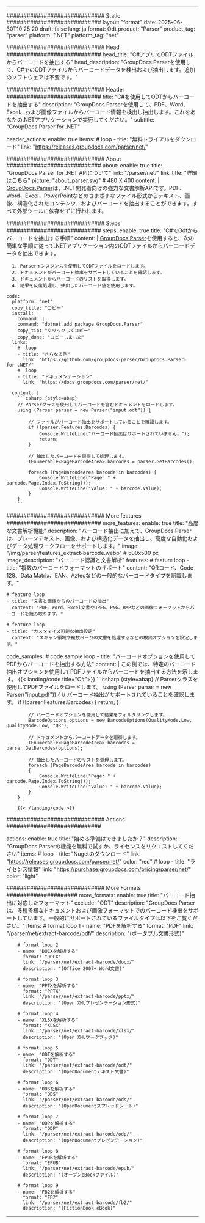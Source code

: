 


---
############################# Static ############################
layout: "format"
date:  2025-06-30T10:25:20
draft: false
lang: ja
format: Odt
product: "Parser"
product_tag: "parser"
platform: ".NET"
platform_tag: "net"

############################# Head ############################
head_title: "C#アプリでODTファイルからバーコードを抽出する"
head_description: "GroupDocs.Parserを使用して、C#でのODTファイルからバーコードデータを検出および抽出します。追加のソフトウェアは不要です。"

############################# Header ############################
title: "C#を使用してODTからバーコードを抽出する" 
description: "GroupDocs.Parserを使用して、PDF、Word、Excel、および画像ファイルからバーコード情報を検出し抽出します。これをあなたの.NETアプリケーションで実行してください。"
subtitle: "GroupDocs.Parser for .NET" 

header_actions:
  enable: true
  items:
    #  loop
    - title: "無料トライアルをダウンロード"
      link: "https://releases.groupdocs.com/parser/net/"
      
############################# About ############################
about:
    enable: true
    title: "GroupDocs.Parser for .NET APIについて"
    link: "/parser/net/"
    link_title: "詳細はこちら"
    picture: "about_parser.svg" # 480 X 400
    content: |
       [GroupDocs.Parser](/parser/net/)は、.NET開発者向けの強力な文書解析APIです。PDF、Word、Excel、PowerPointなどのさまざまなファイル形式からテキスト、画像、構造化されたコンテンツ、およびバーコードを抽出することができます。すべて外部ツールに依存せずに行われます。

############################# Steps ############################
steps:
    enable: true
    title: "C#でOdtからバーコードを抽出する手順"
    content: |
      [GroupDocs.Parser](/parser/net/)を使用すると、次の簡単な手順に従って.NETアプリケーション内のODTファイルからバーコードデータを抽出できます。
      
      1. Parserインスタンスを使用してODTファイルをロードします。
      2. ドキュメントがバーコード抽出をサポートしていることを確認します。
      3. ドキュメントからバーコードのリストを取得します。
      4. 結果を反復処理し、抽出したバーコード値を使用します。
   
    code:
      platform: "net"
      copy_title: "コピー"
      install:
        command: |
        command: "dotnet add package GroupDocs.Parser"
        copy_tip: "クリックしてコピー"
        copy_done: "コピーしました"
      links:
        #  loop
        - title: "さらなる例"
          link: "https://github.com/groupdocs-parser/GroupDocs.Parser-for-.NET/"
        #  loop
        - title: "ドキュメンテーション"
          link: "https://docs.groupdocs.com/parser/net/"
          
      content: |
        ```csharp {style=abap}
        // Parserクラスを使用してバーコードを含むドキュメントをロードします。
        using (Parser parser = new Parser("input.odt")) {

            // ファイルがバーコード抽出をサポートしていることを確認します。
            if (!parser.Features.Barcodes) {
                Console.WriteLine("バーコード抽出はサポートされていません。");
                return;
            }

            // 抽出したバーコードを取得して処理します。
            IEnumerable<PageBarcodeArea> barcodes = parser.GetBarcodes();

            foreach (PageBarcodeArea barcode in barcodes) {
                Console.WriteLine("Page: " + barcode.Page.Index.ToString());
                Console.WriteLine("Value: " + barcode.Value);
            }
        }
        ```  

############################# More features ############################
more_features:
  enable: true
  title: "高度な文書解析機能"
  description: "バーコード抽出に加えて、GroupDocs.Parserは、プレーンテキスト、画像、および構造化データを抽出し、高度な自動化およびデータ処理ワークフローをサポートします。"
  image: "/img/parser/features_extract-barcode.webp" # 500x500 px
  image_description: "バーコード認識と文書解析"
  features:
    # feature loop
    - title: "複数のバーコードフォーマットのサポート"
      content: "QRコード、Code 128、Data Matrix、EAN、Aztecなどの一般的なバーコードタイプを認識します。"

    # feature loop
    - title: "文書と画像からのバーコードの抽出"
      content: "PDF、Word、Excel文書やJPEG、PNG、BMPなどの画像フォーマットからバーコードを読み取ります。"

    # feature loop
    - title: "カスタマイズ可能な抽出設定"
      content: "スキャン領域や複数ページの文書を処理するなどの検出オプションを設定します。"
      
  code_samples:
    # code sample loop
    - title: "バーコードオプションを使用してPDFからバーコードを抽出する方法"
      content: |
        この例では、特定のバーコード抽出オプションを使用してPDFファイルからバーコードを抽出する方法を示します。
        {{< landing/code title="C#">}}
        ```csharp {style=abap}
        //  Parserクラスを使用してPDFファイルをロードします。
        using (Parser parser = new Parser("input.pdf"))
        {
            // バーコード抽出がサポートされていることを確認します。
            if (!parser.Features.Barcodes)
            {
                return;
            }

            // バーコードオプションを使用して結果をフィルタリングします。
            BarcodeOptions options = new BarcodeOptions(QualityMode.Low, QualityMode.Low, "QR");

            // ドキュメントからバーコードデータを取得します。
            IEnumerable<PageBarcodeArea> barcodes = parser.GetBarcodes(options);

            // 抽出したバーコードのリストを処理します。
            foreach (PageBarcodeArea barcode in barcodes)
            {
                Console.WriteLine("Page: " + barcode.Page.Index.ToString());
                Console.WriteLine("Value: " + barcode.Value);
            }
        }
        ```
        {{< /landing/code >}}


############################# Actions ############################

actions:
  enable: true
  title: "始める準備はできましたか？"
  description: "GroupDocs.Parserの機能を無料で試すか、ライセンスをリクエストしてください"
  items:
    #  loop
    - title: "Nugetのダウンロード"
      link: "https://releases.groupdocs.com/parser/net/"
      color: "red"
        #  loop
    - title: "ライセンス情報"
      link: "https://purchase.groupdocs.com/pricing/parser/net/"
      color: "light"


############################# More Formats #####################
more_formats:
    enable: true
    title: "バーコード抽出に対応したフォーマット"
    exclude: "ODT"
    description: "GroupDocs.Parserは、多種多様なドキュメントおよび画像フォーマットでのバーコード検出をサポートしています。一般的にサポートされているファイルタイプは以下をご覧ください。"
    items: 
        # format loop 1
        - name: "PDFを解析する"
          format: "PDF"
          link: "/parser/net/extract-barcode/pdf/"
          description: "(ポータブル文書形式)"
          
        # format loop 2
        - name: "DOCXを解析する"
          format: "DOCX"
          link: "/parser/net/extract-barcode/docx/"
          description: "(Office 2007+ Word文書)"
          
        # format loop 3
        - name: "PPTXを解析する"
          format: "PPTX"
          link: "/parser/net/extract-barcode/pptx/"
          description: "(Open XMLプレゼンテーション形式)"
          
        # format loop 4
        - name: "XLSXを解析する"
          format: "XLSX"
          link: "/parser/net/extract-barcode/xlsx/"
          description: "(Open XMLワークブック)"
          
        # format loop 5
        - name: "ODTを解析する"
          format: "ODT"
          link: "/parser/net/extract-barcode/odt/"
          description: "(OpenDocumentテキスト文書)"
          
        # format loop 6
        - name: "ODSを解析する"
          format: "ODS"
          link: "/parser/net/extract-barcode/ods/"
          description: "(OpenDocumentスプレッドシート)"
          
        # format loop 7
        - name: "ODPを解析する"
          format: "ODP"
          link: "/parser/net/extract-barcode/odp/"
          description: "(OpenDocumentプレゼンテーション)"
          
        # format loop 8
        - name: "EPUBを解析する"
          format: "EPUB"
          link: "/parser/net/extract-barcode/epub/"
          description: "(オープンeBookファイル)"
          
        # format loop 9
        - name: "FB2を解析する"
          format: "FB2"
          link: "/parser/net/extract-barcode/fb2/"
          description: "(FictionBook eBook)"
         
          

---
